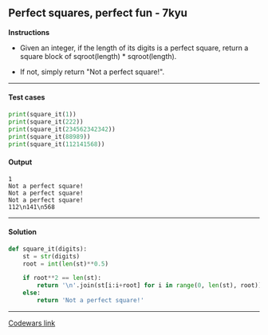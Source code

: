 ## Perfect squares, perfect fun - 7kyu

**Instructions**

- Given an integer, if the length of its digits is a perfect square, return a square block of sqroot(length) * sqroot(length).

- If not, simply return "Not a perfect square!".

---

#### Test cases

```python
print(square_it(1))
print(square_it(222))
print(square_it(234562342342))
print(square_it(88989))
print(square_it(112141568))
```

#### Output

```
1
Not a perfect square!
Not a perfect square!
Not a perfect square!
112\n141\n568
```

---

#### Solution

```python
def square_it(digits):
    st = str(digits)
    root = int(len(st)**0.5)

    if root**2 == len(st):
        return '\n'.join(st[i:i+root] for i in range(0, len(st), root))
    else:
        return 'Not a perfect square!'
```

---

[Codewars link](https://www.codewars.com/kata/5705ca6a41e5be67720012c0)
